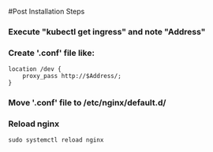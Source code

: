 #Post Installation Steps

### Execute "kubectl get ingress" and note "Address"
### Create '.conf' file like:
    location /dev {
        proxy_pass http://$Address/;
    }
### Move '.conf' file to /etc/nginx/default.d/
### Reload nginx
    sudo systemctl reload nginx